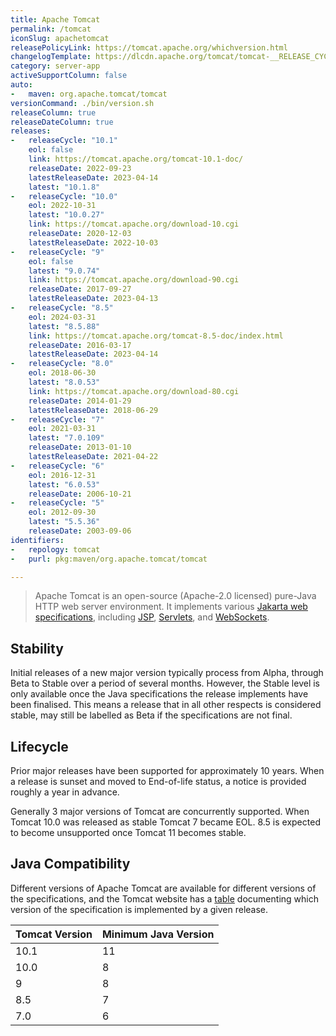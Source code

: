 ```yaml
---
title: Apache Tomcat
permalink: /tomcat
iconSlug: apachetomcat
releasePolicyLink: https://tomcat.apache.org/whichversion.html
changelogTemplate: https://dlcdn.apache.org/tomcat/tomcat-__RELEASE_CYCLE__/v__LATEST__/RELEASE-NOTES
category: server-app
activeSupportColumn: false
auto:
-   maven: org.apache.tomcat/tomcat
versionCommand: ./bin/version.sh
releaseColumn: true
releaseDateColumn: true
releases:
-   releaseCycle: "10.1"
    eol: false
    link: https://tomcat.apache.org/tomcat-10.1-doc/
    releaseDate: 2022-09-23
    latestReleaseDate: 2023-04-14
    latest: "10.1.8"
-   releaseCycle: "10.0"
    eol: 2022-10-31
    latest: "10.0.27"
    link: https://tomcat.apache.org/download-10.cgi
    releaseDate: 2020-12-03
    latestReleaseDate: 2022-10-03
-   releaseCycle: "9"
    eol: false
    latest: "9.0.74"
    link: https://tomcat.apache.org/download-90.cgi
    releaseDate: 2017-09-27
    latestReleaseDate: 2023-04-13
-   releaseCycle: "8.5"
    eol: 2024-03-31
    latest: "8.5.88"
    link: https://tomcat.apache.org/tomcat-8.5-doc/index.html
    releaseDate: 2016-03-17
    latestReleaseDate: 2023-04-14
-   releaseCycle: "8.0"
    eol: 2018-06-30
    latest: "8.0.53"
    link: https://tomcat.apache.org/download-80.cgi
    releaseDate: 2014-01-29
    latestReleaseDate: 2018-06-29
-   releaseCycle: "7"
    eol: 2021-03-31
    latest: "7.0.109"
    releaseDate: 2013-01-10
    latestReleaseDate: 2021-04-22
-   releaseCycle: "6"
    eol: 2016-12-31
    latest: "6.0.53"
    releaseDate: 2006-10-21
-   releaseCycle: "5"
    eol: 2012-09-30
    latest: "5.5.36"
    releaseDate: 2003-09-06
identifiers:
-   repology: tomcat
-   purl: pkg:maven/org.apache.tomcat/tomcat

---
```


> Apache Tomcat is an open-source (Apache-2.0 licensed) pure-Java HTTP web server environment. It implements various [Jakarta web specifications][specs], including [JSP][jsp], [Servlets][servlet], and [WebSockets][websockets].

## Stability

Initial releases of a new major version typically process from Alpha, through Beta to Stable over a period of several months. However, the Stable level is only available once the Java specifications the release implements have been finalised. This means a release that in all other respects is considered stable, may still be labelled as Beta if the specifications are not final.

## Lifecycle

Prior major releases have been supported for approximately 10 years. When a release is sunset and moved to End-of-life status, a notice is provided roughly a year in advance.

Generally 3 major versions of Tomcat are concurrently supported. When Tomcat 10.0 was released as stable Tomcat 7 became EOL. 8.5 is expected to become unsupported once Tomcat 11 becomes stable.

## Java Compatibility

Different versions of Apache Tomcat are available for different versions of the specifications, and the Tomcat website has a [table](https://tomcat.apache.org/whichversion.html) documenting which version of the specification is implemented by a given release.

| Tomcat Version | Minimum Java Version |
|----------------|----------------------|
| 10.1           | 11                   |
| 10.0           | 8                    |
| 9              | 8                    |
| 8.5            | 7                    |
| 7.0            | 6                    |

[servlet]: https://projects.eclipse.org/projects/ee4j.servlet "Jakarta Servlet"
[jsp]: https://projects.eclipse.org/projects/ee4j.jsp "Jakarta Server Pages"
[websockets]: https://projects.eclipse.org/projects/ee4j.websocket "Jakarta WebSocket"
[specs]: https://projects.eclipse.org/projects/ee4j.jakartaee-platform
